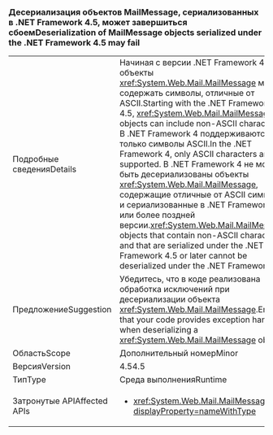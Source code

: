 ### <a name="deserialization-of-mailmessage-objects-serialized-under-the-net-framework-45-may-fail"></a><span data-ttu-id="ba295-101">Десериализация объектов MailMessage, сериализованных в .NET Framework 4.5, может завершиться сбоем</span><span class="sxs-lookup"><span data-stu-id="ba295-101">Deserialization of MailMessage objects serialized under the .NET Framework 4.5 may fail</span></span>

|   |   |
|---|---|
|<span data-ttu-id="ba295-102">Подробные сведения</span><span class="sxs-lookup"><span data-stu-id="ba295-102">Details</span></span>|<span data-ttu-id="ba295-103">Начиная с версии .NET Framework 4.5, объекты <xref:System.Web.Mail.MailMessage> могут содержать символы, отличные от ASCII.</span><span class="sxs-lookup"><span data-stu-id="ba295-103">Starting with the .NET Framework 4.5, <xref:System.Web.Mail.MailMessage> objects can include non-ASCII characters.</span></span> <span data-ttu-id="ba295-104">В .NET Framework 4 поддерживаются только символы ASCII.</span><span class="sxs-lookup"><span data-stu-id="ba295-104">In the .NET Framework 4, only ASCII characters are supported.</span></span> <span data-ttu-id="ba295-105">В .NET Framework 4 не могут быть десериализованы объекты <xref:System.Web.Mail.MailMessage>, содержащие отличные от ASCII символы и сериализованные в .NET Framework 4.5 или более поздней версии.</span><span class="sxs-lookup"><span data-stu-id="ba295-105"><xref:System.Web.Mail.MailMessage> objects that contain non-ASCII characters and that are serialized under the .NET Framework 4.5 or later cannot be deserialized under the .NET Framework 4.</span></span>|
|<span data-ttu-id="ba295-106">Предложение</span><span class="sxs-lookup"><span data-stu-id="ba295-106">Suggestion</span></span>|<span data-ttu-id="ba295-107">Убедитесь, что в коде реализована обработка исключений при десериализации объекта <xref:System.Web.Mail.MailMessage>.</span><span class="sxs-lookup"><span data-stu-id="ba295-107">Ensure that your code provides exception handling when deserializing a <xref:System.Web.Mail.MailMessage> object.</span></span>|
|<span data-ttu-id="ba295-108">Область</span><span class="sxs-lookup"><span data-stu-id="ba295-108">Scope</span></span>|<span data-ttu-id="ba295-109">Дополнительный номер</span><span class="sxs-lookup"><span data-stu-id="ba295-109">Minor</span></span>|
|<span data-ttu-id="ba295-110">Версия</span><span class="sxs-lookup"><span data-stu-id="ba295-110">Version</span></span>|<span data-ttu-id="ba295-111">4.5</span><span class="sxs-lookup"><span data-stu-id="ba295-111">4.5</span></span>|
|<span data-ttu-id="ba295-112">Тип</span><span class="sxs-lookup"><span data-stu-id="ba295-112">Type</span></span>|<span data-ttu-id="ba295-113">Среда выполнения</span><span class="sxs-lookup"><span data-stu-id="ba295-113">Runtime</span></span>|
|<span data-ttu-id="ba295-114">Затронутые API</span><span class="sxs-lookup"><span data-stu-id="ba295-114">Affected APIs</span></span>|<ul><li><xref:System.Web.Mail.MailMessage?displayProperty=nameWithType></li></ul>|

